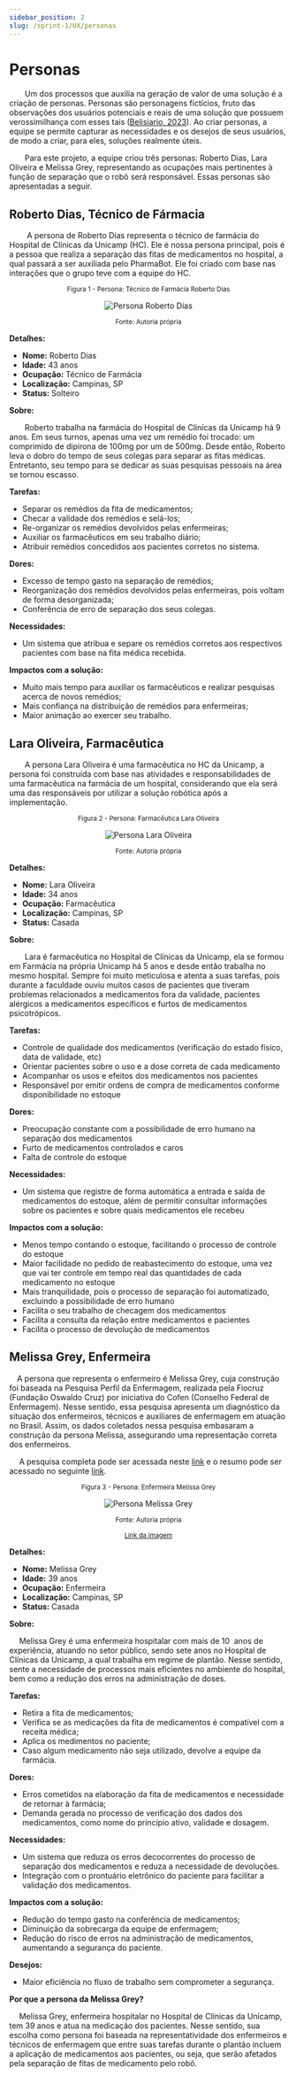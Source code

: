 ```yaml
---
sidebar_position: 2
slug: /sprint-1/UX/personas
---
```


# Personas

&emsp;&emsp;Um dos processos que auxilia na geração de valor de uma solução é a criação de personas. Personas são personagens fictícios, fruto das observações dos usuários potenciais e reais de uma solução que possuem verossimilhança com esses tais ([Belisiario, 2023](../referencias.md)). Ao criar personas, a equipe se permite capturar as necessidades e os desejos de seus usuários, de modo a criar, para eles, soluções realmente úteis.

&emsp;&emsp;Para este projeto, a equipe criou três personas: Roberto Dias, Lara Oliveira e Melissa Grey, representando as ocupações mais pertinentes à função de separação que o robô será responsável. Essas personas são apresentadas a seguir.

## Roberto Dias, Técnico de Fármacia

&emsp;&emsp; A persona de Roberto Dias representa o técnico de farmácia do Hospital de Clínicas da Unicamp (HC). Ele é nossa persona principal, pois é a pessoa que realiza a separação das fitas de medicamentos no hospital, a qual passará a ser auxiliada pelo PharmaBot. Ele foi criado com base nas interações que o grupo teve com a equipe do HC.

<div align="center" width="100%">
<sub>Figura 1 - Persona: Técnico de Farmácia Roberto Dias</sub>

![Persona Roberto Dias](/img/UX/roberto-dias-persona.png)

<sup>Fonte: Autoria própria</sup>
</div>

**Detalhes:**

- **Nome:** Roberto Dias
- **Idade:** 43 anos
- **Ocupação:** Técnico de Farmácia
- **Localização:** Campinas, SP
- **Status:** Solteiro

**Sobre:**

&emsp;&emsp;Roberto trabalha na farmácia do Hospital de Clinícas da Unicamp há 9 anos. Em seus turnos, apenas uma vez um remédio foi trocado: um comprimido de dipirona de 100mg por um de 500mg. Desde então, Roberto leva o dobro do tempo de seus colegas para separar as fitas médicas. Entretanto, seu tempo para se dedicar as suas pesquisas pessoais na área se tornou escasso.

**Tarefas:**

- Separar os remédios da fita de medicamentos;
- Checar a validade dos remédios e selá-los;
- Re-organizar os remédios devolvidos pelas enfermeiras;
- Auxiliar os farmacêuticos em seu trabalho diário;
- Atribuir remédios concedidos aos pacientes corretos no sistema.

**Dores:**

- Excesso de tempo gasto na separação de remédios;
- Reorganização dos remédios devolvidos pelas enfermeiras, pois voltam de forma desorganizada;
- Conferência de erro de separação dos seus colegas.

**Necessidades:**

- Um sistema que atribua e separe os remédios corretos aos respectivos pacientes com base na fita médica recebida.

**Impactos com a solução:**

- Muito mais tempo para auxiliar os farmacêuticos e realizar pesquisas acerca de novos remédios;
- Mais confiança na distribuição de remédios para enfermeiras;
- Maior animação ao exercer seu trabalho.


## Lara Oliveira, Farmacêutica

&emsp;&emsp;A persona Lara Oliveira é uma farmacêutica no HC da Unicamp, a persona foi construída com base nas atividades e responsabilidades de uma farmacêutica na farmácia de um hospital, considerando que ela será uma das responsáveis por utilizar a solução robótica após a implementação.

<div align="center" width="100%">
<sub>Figura 2 - Persona: Farmacêutica Lara Oliveira</sub>

![Persona Lara Oliveira](/img/UX/lara-oliveira-farmacêutica-persona.png)

<sup>Fonte: Autoria própria</sup>
</div>

**Detalhes:**

- **Nome:** Lara Oliveira
- **Idade:** 34 anos
- **Ocupação:** Farmacêutica
- **Localização:** Campinas, SP
- **Status:** Casada

**Sobre:**

&emsp;&emsp;Lara é farmacêutica no Hospital de Clínicas da Unicamp, ela se formou em Farmácia na própria Unicamp há 5 anos e desde então trabalha no mesmo hospital. Sempre foi muito meticulosa e atenta a suas tarefas, pois durante a faculdade ouviu muitos casos de pacientes que tiveram problemas relacionados a medicamentos fora da validade, pacientes alérgicos a medicamentos específicos e furtos de medicamentos psicotrópicos.

**Tarefas:**

- Controle de qualidade dos medicamentos (verificação do estado físico, data de validade, etc)
- Orientar pacientes sobre o uso e a dose correta de cada medicamento
- Acompanhar os usos e efeitos dos medicamentos nos pacientes
- Responsável por emitir ordens de compra de medicamentos conforme disponibilidade no estoque

**Dores:**

- Preocupação constante com a possibilidade de erro humano na separação dos medicamentos
- Furto de medicamentos controlados e caros
- Falta de controle do estoque

**Necessidades:**

- Um sistema que registre de forma automática a entrada e saída de medicamentos do estoque, além de permitir consultar informações sobre os pacientes e sobre quais medicamentos ele recebeu

**Impactos com a solução:**

- Menos tempo contando o estoque, facilitando o processo de controle do estoque
- Maior facilidade no pedido de reabastecimento do estoque, uma vez que vai ter controle em tempo real das quantidades de cada medicamento no estoque
- Mais tranquilidade, pois o processo de separação foi automatizado, excluindo a possibilidade de erro humano
- Facilita o seu trabalho de checagem dos medicamentos
- Facilita a consulta da relação entre medicamentos e pacientes
- Facilita o processo de devolução de medicamentos


## Melissa Grey, Enfermeira

&emsp;A persona que representa o enfermeiro é Melissa Grey, cuja construção foi baseada na Pesquisa Perfil da Enfermagem, realizada pela Fiocruz (Fundação Oswaldo Cruz) por iniciativa do Cofen (Conselho Federal de Enfermagem). Nesse sentido, essa pesquisa apresenta um diagnóstico da situação dos enfermeiros, técnicos e auxiliares de enfermagem em atuação no Brasil. Assim, os dados coletados nessa pesquisa embasaram a construção da persona Melissa, assegurando uma representação correta dos enfermeiros.

&emsp; A pesquisa completa pode ser acessada neste [link](https://www.cofen.gov.br/perfilenfermagem/pdfs/relatoriofinal.pdf) e o resumo pode ser acessado no seguinte [link](https://www.cofen.gov.br/perfilenfermagem/blocoBr/QUADRO%20RESUMO_Brasil_Final.pdf).



<div align="center" width="100%">

<sub>Figura 3 - Persona: Enfermeira Melissa Grey</sub>

![Persona Melissa Grey](/img/UX/Persona-melissa.png)

<sup>Fonte: Autoria própria </sup>

<sup> [Link da imagem](https://www.figma.com/design/SCx7di2PpOWX5wA33AR4Do/Personas?node-id=0-1&t=pfqqtjVnvypbkFJu-1)</sup>

</div>

**Detalhes:**

- **Nome:** Melissa Grey
- **Idade:** 39 anos
- **Ocupação:** Enfermeira
- **Localização:** Campinas, SP
- **Status:** Casada

**Sobre:**

&emsp; Melissa Grey é uma enfermeira hospitalar com mais de 10  anos de experiência, atuando no setor público, sendo sete anos no Hospital de Clínicas da Unicamp, a qual trabalha em regime de plantão. Nesse sentido, sente a necessidade de processos mais eficientes no ambiente do hospital, bem como a redução dos erros na administração de doses.

**Tarefas:**

- Retira a fita de medicamentos;
- Verifica se as medicações da fita de medicamentos é compatível com a receita médica;
- Aplica os medimentos no paciente;
- Caso algum medicamento não seja utilizado, devolve a equipe da farmácia. 

**Dores:**

- Erros cometidos na elaboração da fita de medicamentos e necessidade de retornar à farmácia;
- Demanda gerada no processo de verificação dos dados dos medicamentos, como nome do princípio ativo, validade e dosagem. 

**Necessidades:**

- Um sistema que reduza os erros decocorrentes do processo de separação dos medicamentos e reduza a necessidade de devoluções.
- Integração com o prontuário eletrônico do paciente para facilitar a validação dos medicamentos.

**Impactos com a solução:**

- Redução do tempo gasto na conferência de medicamentos;
- Diminuição da sobrecarga da equipe de enfermagem;
- Redução do risco de erros na administração de medicamentos, aumentando a segurança do paciente.

**Desejos:**

- Maior eficiência no fluxo de trabalho sem comprometer a segurança.

**Por que a persona da Melissa Grey?**

&emsp; Melissa Grey, enfermeira hospitalar no Hospital de Clínicas da Unicamp, tem 39 anos e atua na medicação dos pacientes. Nesse sentido, sua escolha como persona foi baseada na representatividade dos enfermeiros e técnicos de enfermagem que entre suas tarefas durante o plantão incluem a aplicação de medicamentos aos pacientes, ou seja, que serão afetados pela separação de fitas de medicamento pelo robô.